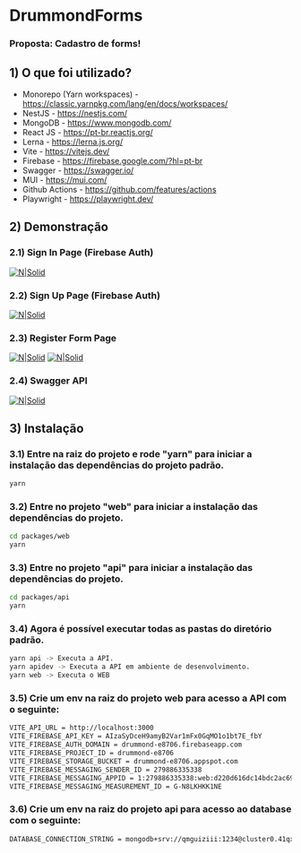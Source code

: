 # DrummondForms

### Proposta: Cadastro de forms!

## 1) O que foi utilizado?

- Monorepo (Yarn workspaces) - https://classic.yarnpkg.com/lang/en/docs/workspaces/
- NestJS - https://nestjs.com/
- MongoDB - https://www.mongodb.com/
- React JS - https://pt-br.reactjs.org/
- Lerna - https://lerna.js.org/
- Vite - https://vitejs.dev/
- Firebase - https://firebase.google.com/?hl=pt-br
- Swagger - https://swagger.io/
- MUI - https://mui.com/
- Github Actions - https://github.com/features/actions
- Playwright - https://playwright.dev/

## 2) Demonstração

### 2.1) Sign In Page (Firebase Auth)

[![N|Solid](https://i.imgur.com/sI615as.jpg)](https://nodesource.com/products/nsolid)

### 2.2) Sign Up Page (Firebase Auth)

[![N|Solid](https://i.imgur.com/tRIRJcH.jpg)](https://nodesource.com/products/nsolid)

### 2.3) Register Form Page 

[![N|Solid](https://i.imgur.com/8D9wCmQ.jpg)](https://nodesource.com/products/nsolid)
[![N|Solid](https://i.imgur.com/ldzoRRc.jpg)](https://nodesource.com/products/nsolid)

### 2.4) Swagger API

[![N|Solid](https://i.imgur.com/XlObMPA.jpg)](https://nodesource.com/products/nsolid)

## 3) Instalação 

### 3.1) Entre na raiz do projeto e rode "yarn" para iniciar a instalação das dependências do projeto padrão.

```sh
yarn
```

### 3.2) Entre no projeto "web" para iniciar a instalação das dependências do projeto.

```sh
cd packages/web
yarn
```

### 3.3) Entre no projeto "api" para iniciar a instalação das dependências do projeto.

```sh
cd packages/api
yarn
```

### 3.4) Agora é possível executar todas as pastas do diretório padrão.

```sh
yarn api -> Executa a API.
yarn apidev -> Executa a API em ambiente de desenvolvimento.
yarn web -> Executa o WEB
```

### 3.5) Crie um env na raiz do projeto web para acesso a API com o seguinte:

```sh
VITE_API_URL = http://localhost:3000
VITE_FIREBASE_API_KEY = AIzaSyDceH9amyB2Var1mFx0GqMO1o1bt7E_fbY
VITE_FIREBASE_AUTH_DOMAIN = drummond-e8706.firebaseapp.com
VITE_FIREBASE_PROJECT_ID = drummond-e8706
VITE_FIREBASE_STORAGE_BUCKET = drummond-e8706.appspot.com
VITE_FIREBASE_MESSAGING_SENDER_ID = 279886335338
VITE_FIREBASE_MESSAGING_APPID = 1:279886335338:web:d220d616dc14bdc2ac6913
VITE_FIREBASE_MESSAGING_MEASUREMENT_ID = G-N8LKHKK1NE
```

### 3.6) Crie um env na raiz do projeto api para acesso ao database com o seguinte:

```sh
DATABASE_CONNECTION_STRING = mongodb+srv://qmguiziii:1234@cluster0.41qxb82.mongodb.net/test
```
